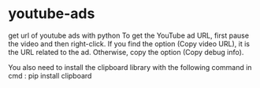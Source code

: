 # youtube-ads
get url of youtube ads with python
To get the YouTube ad URL, first pause the video and then right-click.
If you find the option (Copy video URL), it is the URL related to the ad.
Otherwise, copy the option (Copy debug info).

You also need to install the clipboard library
with the following command in cmd :
pip install clipboard
